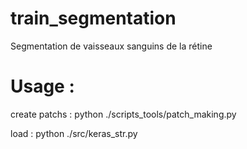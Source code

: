 # train_segmentation
Segmentation de vaisseaux sanguins de la rétine


# Usage :

create patchs : python ./scripts_tools/patch_making.py

load : python ./src/keras_str.py
